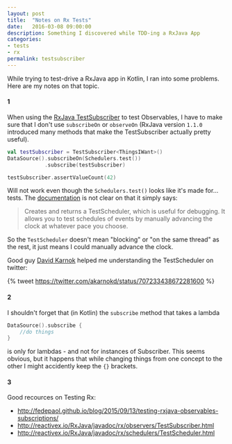 ```yaml
---
layout: post
title:  "Notes on Rx Tests"
date:   2016-03-08 09:00:00
description: Something I discovered while TDD-ing a RxJava App
categories:
- tests
- rx
permalink: testsubscriber
---
```

While trying to test-drive a RxJava app in Kotlin, I ran into some problems. 
Here are my notes on that topic.

#### 1

When using the [RxJava TestSubscriber](http://reactivex.io/RxJava/javadoc/rx/observers/TestSubscriber.html) to test Observables, I have to make sure that I don't use `subscribeOn` or `observeOn` (RxJava version `1.1.0` introduced many methods that make the TestSubscriber actually pretty useful).

```kotlin
val testSubscriber = TestSubscriber<ThingsIWant>()
DataSource().subscribeOn(Schedulers.test())
            .subscribe(testSubscriber)

testSubscriber.assertValueCount(42)
```

Will not work even though the `Schedulers.test()` looks like it's made for... tests.
The [documentation](http://reactivex.io/RxJava/javadoc/rx/schedulers/Schedulers.html#test()) is not clear on that it simply says: 

> Creates and returns a TestScheduler, which is useful for debugging. 
> It allows you to test schedules of events by manually advancing the clock at whatever pace you choose.

So the `TestScheduler` doesn't mean "blocking" or "on the same thread" as the rest, it just means I could manually advance the clock.

Good guy [David Karnok](https://twitter.com/akarnokd) helped me understanding the TestScheduler on twitter:

{% tweet https://twitter.com/akarnokd/status/707233438672281600 %}

#### 2

I shouldn't forget that (in Kotlin) the `subscribe` method that takes a lambda 

```kotlin
DataSource().subscribe {
    //do things
}
````

is only for lambdas - and not for instances of Subscriber. 
This seems obvious, but it happens that while changing things from one concept to the other I might accidently keep the `{}` brackets.


#### 3

Good recources on Testing Rx:

- <http://fedepaol.github.io/blog/2015/09/13/testing-rxjava-observables-subscriptions/>
- <http://reactivex.io/RxJava/javadoc/rx/observers/TestSubscriber.html>
- <http://reactivex.io/RxJava/javadoc/rx/schedulers/TestScheduler.html>

